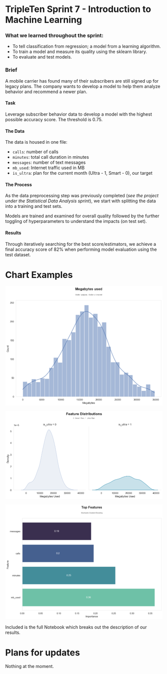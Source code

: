 # TripleTen Sprint 7 - Introduction to Machine Learning

### What we learned throughout the sprint:

- To tell classification from regression; a model from a learning algorithm.
- To train a model and measure its quality using the sklearn library.
- To evaluate and test models.

### Brief

A mobile carrier has found many of their subscribers are still signed up for legacy plans. The company wants to develop a model to help them analyze behavior and recommend a newer plan.

#### Task

Leverage subscriber behavior data to develop a model with the highest possible accuracy score. The threshold is 0.75.

#### The Data

The data is housed in one file:

- `сalls`: number of calls
- `minutes`: total call duration in minutes
- `messages`: number of text messages
- `mb_used`: Internet traffic used in MB
- `is_ultra`: plan for the current month (Ultra - 1, Smart - 0), our target

#### The Process

As the data preprocessing step was previously completed (*see the project under the Statistical Data Analysis sprint*), we start with splitting the data into a training and test sets. 

Models are trained and examined for overall quality followed by the further toggling of hyperparameters to understand the impacts (on test set).

#### Results

Through iteratively searching for the best score/estimators, we achieve a final accuracy score of 82% when performing model evaluation using the test dataset.

# Chart Examples

![Alt text](images/output3.png)

![Alt text](images/output4.png)

![Alt text](images/output5.png)

Included is the full Notebook which breaks out the description of our results.

# Plans for updates

Nothing at the moment.